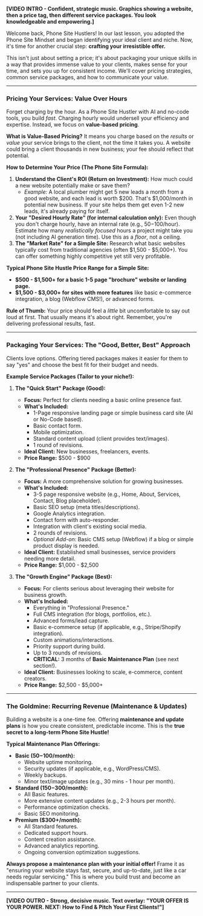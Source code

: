 **[VIDEO INTRO - Confident, strategic music. Graphics showing a website, then a price tag, then different service packages. You look knowledgeable and empowering.]**

Welcome back, Phone Site Hustlers! In our last lesson, you adopted the Phone Site Mindset and began identifying your ideal client and niche. Now, it's time for another crucial step: **crafting your irresistible offer.**

This isn't just about setting a price; it's about packaging your unique skills in a way that provides immense value to your clients, makes sense for your time, and sets you up for consistent income. We'll cover pricing strategies, common service packages, and how to communicate your value.

---

### **Pricing Your Services: Value Over Hours**

Forget charging by the hour. As a Phone Site Hustler with AI and no-code tools, you build *fast*. Charging hourly would undersell your efficiency and expertise. Instead, we focus on **value-based pricing**.

**What is Value-Based Pricing?**
It means you charge based on the *results* or *value* your service brings to the client, not the time it takes you. A website could bring a client thousands in new business; your fee should reflect that potential.

**How to Determine Your Price (The Phone Site Formula):**

1.  **Understand the Client's ROI (Return on Investment):** How much could a new website potentially make or save them?
    * *Example:* A local plumber might get 5 new leads a month from a good website, and each lead is worth $200. That's $1,000/month in potential new business. If your site helps them get even 1-2 new leads, it's already paying for itself.
2.  **Your "Desired Hourly Rate" (for internal calculation only):** Even though you don't charge hourly, have an internal rate (e.g., $50-$100/hour). Estimate how many *realistically focused* hours a project might take you (not including AI generation time). Use this as a *floor*, not a ceiling.
3.  **The "Market Rate" for a Simple Site:** Research what basic websites typically cost from traditional agencies (often $1,500 - $5,000+). You can offer something highly competitive yet still very profitable.

**Typical Phone Site Hustle Price Range for a Simple Site:**
* **$500 - $1,500+ for a basic 1-5 page "brochure" website or landing page.**
* **$1,500 - $3,000+ for sites with more features** like basic e-commerce integration, a blog (Webflow CMS!), or advanced forms.

**Rule of Thumb:** Your price should feel a *little* bit uncomfortable to say out loud at first. That usually means it's about right. Remember, you're delivering professional results, fast.

---

### **Packaging Your Services: The "Good, Better, Best" Approach**

Clients love options. Offering tiered packages makes it easier for them to say "yes" and choose the best fit for their budget and needs.

**Example Service Packages (Tailor to your niche!):**

1.  **The "Quick Start" Package (Good):**
    * **Focus:** Perfect for clients needing a basic online presence fast.
    * **What's Included:**
        * 1-Page responsive landing page or simple business card site (AI or No-Code based).
        * Basic contact form.
        * Mobile optimization.
        * Standard content upload (client provides text/images).
        * 1 round of revisions.
    * **Ideal Client:** New businesses, freelancers, events.
    * **Price Range:** $500 - $900

2.  **The "Professional Presence" Package (Better):**
    * **Focus:** A more comprehensive solution for growing businesses.
    * **What's Included:**
        * 3-5 page responsive website (e.g., Home, About, Services, Contact, Blog placeholder).
        * Basic SEO setup (meta titles/descriptions).
        * Google Analytics integration.
        * Contact form with auto-responder.
        * Integration with client's existing social media.
        * 2 rounds of revisions.
        * *Optional Add-on:* Basic CMS setup (Webflow) if a blog or simple product display is needed.
    * **Ideal Client:** Established small businesses, service providers needing more detail.
    * **Price Range:** $1,000 - $2,500

3.  **The "Growth Engine" Package (Best):**
    * **Focus:** For clients serious about leveraging their website for business growth.
    * **What's Included:**
        * Everything in "Professional Presence."
        * Full CMS integration (for blogs, portfolios, etc.).
        * Advanced forms/lead capture.
        * Basic e-commerce setup (if applicable, e.g., Stripe/Shopify integration).
        * Custom animations/interactions.
        * Priority support during build.
        * Up to 3 rounds of revisions.
        * **CRITICAL:** 3 months of **Basic Maintenance Plan** (see next section!).
    * **Ideal Client:** Businesses looking to scale, e-commerce, content creators.
    * **Price Range:** $2,500 - $5,000+

---

### **The Goldmine: Recurring Revenue (Maintenance & Updates)**

Building a website is a one-time fee. Offering **maintenance and update plans** is how you create consistent, predictable income. This is the **true secret to a long-term Phone Site Hustle!**

**Typical Maintenance Plan Offerings:**
* **Basic ($50-$100/month):**
    * Website uptime monitoring.
    * Security updates (if applicable, e.g., WordPress/CMS).
    * Weekly backups.
    * Minor text/image updates (e.g., 30 mins - 1 hour per month).
* **Standard ($150-$300/month):**
    * All Basic features.
    * More extensive content updates (e.g., 2-3 hours per month).
    * Performance optimization checks.
    * Basic SEO monitoring.
* **Premium ($300+/month):**
    * All Standard features.
    * Dedicated support hours.
    * Content creation assistance.
    * Advanced analytics reporting.
    * Ongoing conversion optimization suggestions.

**Always propose a maintenance plan with your initial offer!** Frame it as "ensuring your website stays fast, secure, and up-to-date, just like a car needs regular servicing." This is where you build trust and become an indispensable partner to your clients.

---

**[VIDEO OUTRO - Strong, decisive music. Text overlay: "YOUR OFFER IS YOUR POWER. NEXT: How to Find & Pitch Your First Clients!"]**
